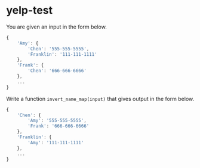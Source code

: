 yelp-test
=========
You are given an input in the form below.
```js
{
    'Amy': {
        'Chen': '555-555-5555',
        'Franklin': '111-111-1111'
    },
    'Frank': {
        'Chen': '666-666-6666'
    },
    ...
}
```

Write a function `invert_name_map(input)` that gives output in the form below.
```js
{
    'Chen': {
        'Amy': '555-555-5555',
        'Frank': '666-666-6666'
    },
    'Franklin': {
        'Amy': '111-111-1111'
    },
    ...
}
```
